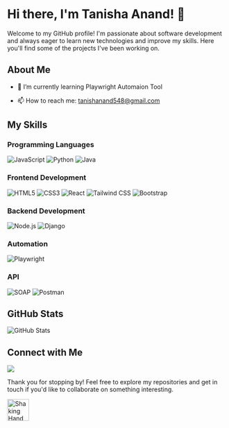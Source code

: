 # Hi there, I'm Tanisha Anand! 👋

Welcome to my GitHub profile! I'm passionate about software development and always eager to learn new technologies and improve my skills. Here you'll find some of the projects I've been working on.

<!--![Profile Banner](https://via.placeholder.com/1200x400.png?text=Welcome+to+My+GitHub+Profile&animation=wave) -->

## About Me

<!--- 🔭 I’m currently working on [your current project]-->
- 🌱 I’m currently learning Playwright Automaion Tool
<!--- 👯 I’m looking to collaborate on [projects or areas of interest]-->
<!--- 💬 Ask me about [your expertise or topics you're interested in]-->
- 📫 How to reach me: tanishanand548@gmail.com
<!--- ⚡ Fun fact: [a fun fact about you]-->

## My Skills

### Programming Languages
![JavaScript](https://img.shields.io/badge/-JavaScript-black?style=flat-square&logo=javascript)
![Python](https://img.shields.io/badge/-Python-blue?style=flat-square&logo=python)
![Java](https://img.shields.io/badge/-Java-red?style=flat-square&logo=java)

### Frontend Development
![HTML5](https://img.shields.io/badge/-HTML5-orange?style=flat-square&logo=html5)
![CSS3](https://img.shields.io/badge/-CSS3-blue?style=flat-square&logo=css3)
![React](https://img.shields.io/badge/-React-blue?style=flat-square&logo=react)
![Tailwind CSS](https://img.shields.io/badge/-Tailwind%20CSS-teal?style=flat-square&logo=tailwind-css)
![Bootstrap](https://img.shields.io/badge/-Bootstrap-purple?style=flat-square&logo=bootstrap)

### Backend Development
![Node.js](https://img.shields.io/badge/-Node.js-lightgreen?style=flat-square&logo=node.js)
![Django](https://img.shields.io/badge/-Django-darkgreen?style=flat-square&logo=django)

### Automation
![Playwright](https://img.shields.io/badge/-Playwright-blue?style=flat-square&logo=microsoft-playwright)

### API
![SOAP](https://img.shields.io/badge/-SOAP-brightgreen?style=flat-square&logo=soap)
![Postman](https://img.shields.io/badge/-Postman-pink?style=flat-square&logo=postman)

<!--## Projects

Here are some of the projects I've been working on:

1. [Project Name](project link): Brief description of the project.
2. [Project Name](project link): Brief description of the project.
3. [Project Name](project link): Brief description of the project.-->

## GitHub Stats

![GitHub Stats](https://github-readme-stats.vercel.app/api?username=tanishanand548&show_icons=true&theme=radical)

## Connect with Me

<a href="https://www.linkedin.com/in/10tan" target="_blank"><img src="https://img.shields.io/badge/-LinkedIn-blue?style=flat-square&logo=linkedin"> </a><br>
<!--![Twitter](https://img.shields.io/badge/-Twitter-blue?style=flat-square&logo=twitter)(your Twitter profile)<br>
![Personal Website/Blog](https://img.shields.io/badge/-Website-black?style=flat-square&logo=google-chrome)(your website or blog)-->

Thank you for stopping by! Feel free to explore my repositories and get in touch if you'd like to collaborate on something interesting.

<img src="https://emojipedia-us.s3.amazonaws.com/source/skype/289/handshake_1f91d.png" width="50" height="50" alt="Shaking Hand Emoji">
